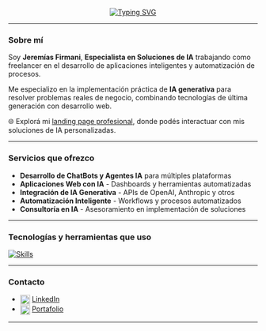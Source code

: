 <!-- Encabezado animado -->
<p align="center">
  <a href="https://jerefirmani-ai.netlify.app/">
    <img src="https://readme-typing-svg.demolab.com?font=Fira+Code&weight=500&size=24&pause=1000&center=true&width=1000&color=1E40AF&lines=Hola%2C+soy+Jerem%C3%ADas+Firmani;Especialista+en+Soluciones+de+IA+%7C+Freelancer;Desarrollo+Aplicaciones+Inteligentes+y+Agentes+Conversacionales;Automatizaci%C3%B3n+con+IA+Generativa" alt="Typing SVG" />
  </a>

---

<!-- Presentación -->
<h3>Sobre mí</h3>

Soy **Jeremías Firmani**, **Especialista en Soluciones de IA** trabajando como freelancer en el desarrollo de aplicaciones inteligentes y automatización de procesos.  

Me especializo en la implementación práctica de **IA generativa** para resolver problemas reales de negocio, combinando tecnologías de última generación con desarrollo web.

🌐 Explorá mi [landing page profesional](https://jerefirmani-ai.netlify.app/), donde podés interactuar con mis soluciones de IA personalizadas.

---

<h3>Servicios que ofrezco</h3>

- **Desarrollo de ChatBots y Agentes IA** para múltiples plataformas  
- **Aplicaciones Web con IA** - Dashboards y herramientas automatizadas  
- **Integración de IA Generativa** - APIs de OpenAI, Anthropic y otros  
- **Automatización Inteligente** - Workflows y procesos automatizados  
- **Consultoría en IA** - Asesoramiento en implementación de soluciones  

---

<!-- Tecnologias que uso -->
<h3>Tecnologías y herramientas que uso</h3>

[![Skills](https://skillicons.dev/icons?i=python,tensorflow,sklearn,selenium,github,vscode,netlify,react,discord,linkedin)](https://skillicons.dev)

---

<h3>Contacto</h3>

- <img src="https://cdn.jsdelivr.net/gh/devicons/devicon/icons/linkedin/linkedin-original.svg" width="20px" style="vertical-align:middle;"/> [LinkedIn](https://www.linkedin.com/in/jeremias7/)  
- <img src="https://cdn.jsdelivr.net/gh/devicons/devicon/icons/react/react-original.svg" width="20px" style="vertical-align:middle;"/> [Portafolio](https://jerefirmani-ai.netlify.app/)  

---
